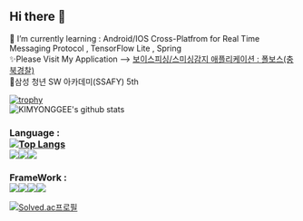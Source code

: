 ## Hi there 👋

🌱 I’m currently learning :  Android/IOS Cross-Platfrom for Real Time Messaging Protocol , TensorFlow Lite , Spring</br>✨Please Visit My Application -->  [보이스피싱/스미싱감지 애플리케이션 : 폴보스(충북경찰)](https://m.onestore.co.kr/mobilepoc/apps/appsDetail.omp?prodId=0000751975)</br> 💎삼성 청년 SW 아카데미(SSAFY) 5th

[![trophy](https://github-profile-trophy.vercel.app/?username=KIMYONGGEE&rank=S,A,AA,AAA,B,BB,BBB,C,CC,CCC)](https://github.com/KIMYONGGEE)</br>
![KIMYONGGEE's github stats](https://github-readme-stats.vercel.app/api?username=KIMYONGGEE&show_icons=true)



### Language : </br>[![Top Langs](https://github-readme-stats.vercel.app/api/top-langs/?username=KIMYONGGEE&layout=compact)](https://github.com/KIMYONGGEE)</br><img src="https://img.shields.io/badge/Java-007396?style=flat-square&logo=Java&logoColor=white"/></a><img src="https://img.shields.io/badge/JavaScriptS-F7DF1E?style=flat-square&logo=JavaScript&logoColor=black"/></a><img src="https://img.shields.io/badge/Dart-0175C2?style=flat-square&logo=Dart&logoColor=white"/></a> 

### FrameWork : </br><img src="https://img.shields.io/badge/Android Studio-3DDC84?style=flat-square&logo=Android&logoColor=white"/></a><img src="https://img.shields.io/badge/React_Native-61DAFB?style=flat-square&logo=React&logoColor=black"/></a><img src="https://img.shields.io/badge/Flutter-02569B?style=flat-square&logo=Flutter&logoColor=white"/></a><img src="https://img.shields.io/badge/Spring-6DB33F?style=flat-square&logo=Spring&logoColor=white"/></a> 

[![Solved.ac프로필](http://mazassumnida.wtf/api/v2/generate_badge?boj=ykkim6872)](https://solved.ac/ykkim6872)


